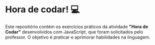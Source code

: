 # Hora de codar! 💻

Este repositório contém os exercícios práticos da atividade **"Hora de Codar"** desenvolvidos com JavaScript, que foram solicitados pelo professor. O objetivo é praticar e aprimorar habilidades na linguagem.

